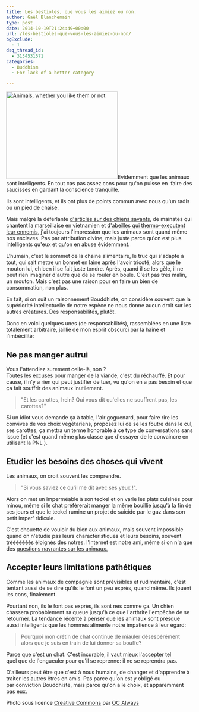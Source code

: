 ```yaml
---
title: Les bestioles, que vous les aimiez ou non.
author: Gaël Blanchemain
type: post
date: 2014-10-19T21:24:49+00:00
url: /les-bestioles-que-vous-les-aimiez-ou-non/
bgExclude:
  - 1
dsq_thread_id:
  - 3134531571
categories:
  - Buddhism
  - For lack of a better category

---
```

<img class="alignleft size-medium wp-image-8627" src="http://www.gr0wing.com/wp-content/uploads/2014/10/Animals-whether-you-like-them-or-not-300x235.jpg" alt="Animals, whether you like them or not" width="300" height="235" srcset="https://www.gr0wing.com/wp-content/uploads/2014/10/Animals-whether-you-like-them-or-not-300x235.jpg 300w, https://www.gr0wing.com/wp-content/uploads/2014/10/Animals-whether-you-like-them-or-not-150x117.jpg 150w, https://www.gr0wing.com/wp-content/uploads/2014/10/Animals-whether-you-like-them-or-not.jpg 640w" sizes="(max-width: 300px) 100vw, 300px" />Evidemment que les animaux sont intelligents. En tout cas pas assez cons pour qu'on puisse en  faire des saucisses en gardant la conscience tranquille.

Ils sont intelligents, et ils ont plus de points commun avec nous qu'un radis ou un pied de chaise.

Mais malgré la déferlante <a href="http://www.sheknows.com/pets-and-animals/articles/1019259/canine-evolution-the-subway-dogs-of-moscow" target="_blank">d'articles sur des chiens savants</a>, de mainates qui chantent la marseillaise en vietnamien et <a href="http://www.iflscience.com/plants-and-animals/hornet-cooked-alive-bees" target="_blank">d'abeilles qui thermo-executent leur ennemis</a>, j'ai toujours l'impression que les animaux sont quand même nos esclaves. Pas par attribution divine, mais juste parce qu'on est plus intelligents qu'eux et qu'on en abuse évidemment.

L'humain, c'est le sommet de la chaine alimentaire, le truc qui s'adapte à tout, qui sait mettre un bonnet en laine après l'avoir tricoté, alors que le mouton lui, eh ben il se fait juste tondre. Aprés, quand il se les gèle, il ne peut rien imaginer d'autre que de se rouler en boule. C'est pas très malin, un mouton. Mais c'est pas une raison pour en faire un bien de consommation, non plus.

En fait, si on suit un raisonnement Bouddhiste, on considère souvent que la supériorité intellectuelle de notre espèce ne nous donne aucun droit sur les autres créatures. Des responsabilités, plutôt.

Donc en voici quelques unes (de responsabilités), rassemblées en une liste totalement arbitraire, jaillie de mon esprit obscurci par la haine et l'imbécilité:

## Ne pas manger autrui

Vous l'attendiez surement celle-là, non ?  
Toutes les excuses pour manger de la viande, c'est du réchauffé. Et pour cause, il n'y a rien qui peut justifier de tuer, vu qu'on en a pas besoin et que ça fait souffrir des animaux inutilement.

> "Et les carottes, hein? Qui vous dit qu'elles ne souffrent pas, les carottes?"

Si un idiot vous demande ça à table, l'air goguenard, pour faire rire les convives de vos choix végétariens, proposez lui de se les foutre dans le cul, ses carottes, ça mettra un terme honorable à ce type de conversations sans issue (et c'est quand même plus classe que d'essayer de le convaincre en utilisant la PNL ).

## Etudier les besoins des choses qui vivent

Les animaux, on croit souvent les comprendre.

> "Si vous saviez ce qu'il me dit avec ses yeux !".

Alors on met un imperméable à son teckel et on varie les plats cuisinés pour minou, même si le chat préfèrerait manger la même bouillie jusqu'à la fin de ses jours et que le teckel rumine un projet de suicide par le gaz dans son petit imper' ridicule.

C'est chouette de vouloir du bien aux animaux, mais souvent impossible quand on n'étudie pas leurs charactèristiques et leurs besoins, souvent trèèèèèèès éloignés des notres. l'Internet est notre ami, même si on n'a que des <a href="https://encrypted.google.com/#q=est-ce+que+les+mouchent+p%C3%A8tent" target="_blank">questions navrantes sur les animaux.</a>

## Accepter leurs limitations pathétiques

Comme les animaux de compagnie sont prévisibles et rudimentaire, c'est tentant aussi de se dire qu'ils le font un peu exprès, quand même. Ils jouent les cons, finalement.

Pourtant non, ils le font pas exprès, ils sont nés comme ça. Un chien chassera probablement sa queue jusqu'à ce que l'arthrite l'empêche de se retourner. La tendance récente à penser que les animaux sont presque aussi intelligents que les hommes alimente notre impatience à leur égard:

> Pourquoi mon crétin de chat continue de miauler désespérément alors que je suis en train de lui donner sa bouffe?

Parce que c'est un chat. C'est incurable, il vaut mieux l'accepter tel quel que de l'engueuler pour qu'il se reprenne: il ne se reprendra pas.

D'ailleurs peut être que c'est à nous humains, de changer et d'apprendre à traiter les autres êtres en amis. Pas parce qu'on est y obligé ou par conviction Bouddhiste, mais parce qu'on a le choix, et apparemment pas eux.

Photo sous licence <a href="https://creativecommons.org/licenses/by/2.0/" target="_blank">Creative Commons</a> par <a href="https://www.flickr.com/photos/ocalways/" target="_blank">OC Always</a>
